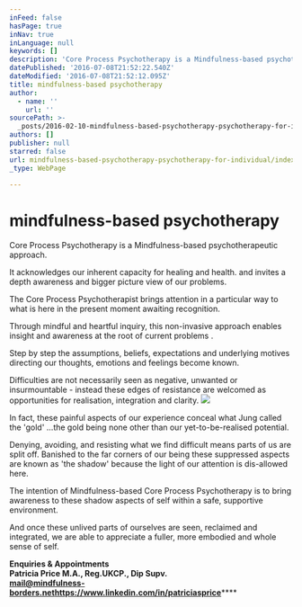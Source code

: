 ```yaml
---
inFeed: false
hasPage: true
inNav: true
inLanguage: null
keywords: []
description: 'Core Process Psychotherapy is a Mindfulness-based psychotherapeutic approach. '
datePublished: '2016-07-08T21:52:22.540Z'
dateModified: '2016-07-08T21:52:12.095Z'
title: mindfulness-based psychotherapy
author:
  - name: ''
    url: ''
sourcePath: >-
  _posts/2016-02-10-mindfulness-based-psychotherapy-psychotherapy-for-individual.md
authors: []
publisher: null
starred: false
url: mindfulness-based-psychotherapy-psychotherapy-for-individual/index.html
_type: WebPage

---
```

# mindfulness-based psychotherapy

Core Process Psychotherapy is a Mindfulness-based psychotherapeutic approach. 

It acknowledges our inherent capacity for healing and health. and invites a depth awareness and bigger picture view of our problems.

The Core Process Psychotherapist brings attention in a particular way to what is here in the present moment awaiting recognition.

Through mindful and heartful inquiry, this non-invasive approach enables insight and awareness at the root of current problems .

Step by step the assumptions, beliefs, expectations and underlying motives directing our thoughts, emotions and feelings become known.

Difficulties are not necessarily seen as negative, unwanted or insurmountable - instead these edges of resistance are welcomed as opportunities for realisation, integration and clarity.
![](https://the-grid-user-content.s3-us-west-2.amazonaws.com/6932af9b-864f-438a-b5d3-6e5e60d7a5bd.JPG)

In fact, these painful aspects of our experience conceal what Jung called the 'gold' ...the gold being none other than our yet-to-be-realised potential. 

Denying, avoiding, and resisting what we find difficult means parts of us are split off. Banished to the far corners of our being these suppressed aspects are known as 'the shadow' because the light of our attention is dis-allowed here. 

The intention of Mindfulness-based Core Process Psychotherapy is to bring awareness to these shadow aspects of self within a safe, supportive environment. 

And once these unlived parts of ourselves are seen, reclaimed and integrated, we are able to appreciate a fuller, more embodied and whole sense of self.

**Enquiries & Appointments  
**Patricia Price M.A., Reg.UKCP., Dip Supv.  
mail@mindfulness-borders.net**https://www.linkedin.com/in/patriciasprice******